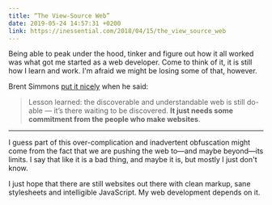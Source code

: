 ```yaml
---
title: “The View-Source Web”
date: 2019-05-24 14:57:31 +0200
link: https://inessential.com/2018/04/15/the_view_source_web
---
```


Being able to peak under the hood, tinker and figure out how it all worked was what got me started as a web developer. Come to think of it, it is still how I learn and work. I'm afraid we might be losing some of that, however.

<!-- more -->

Brent Simmons [put it nicely](https://inessential.com/2018/04/15/the_view_source_web) when he said:
> Lesson learned: the discoverable and understandable web is still do-able — it’s there waiting to be discovered. **It just needs some commitment from the people who make websites**.

---

I guess part of this over-complication and inadvertent obfuscation might come from the fact that we are pushing the web to—and maybe beyond—its limits. I say that like it is a bad thing, and maybe it is, but mostly I just don't know.

I just hope that there are still websites out there with clean markup, sane stylesheets and intelligible JavaScript. My web development depends on it.

<div class="sharethis-inline-reaction-buttons"></div>
